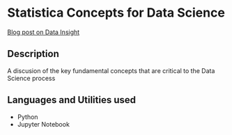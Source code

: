 # Statistica Concepts for Data Science

[Blog post on Data Insight](https://www.datainsightonline.com/post/data-visualization-using-matplotlib-in-python)

## Description
A discusion of the key fundamental concepts that are critical to the Data Science process

## Languages and Utilities used

* Python
* Jupyter Notebook
